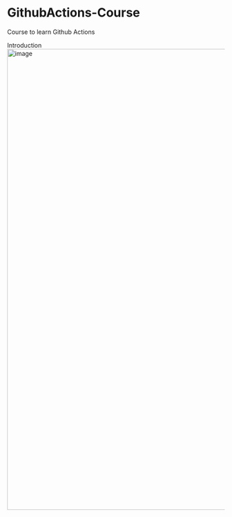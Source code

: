 # GithubActions-Course
Course to learn Github Actions

Introduction 
<img width="1067" alt="image" src="https://user-images.githubusercontent.com/3936924/221059133-7dfd48d1-9f23-4249-afe0-8ca4c52868b3.png">

